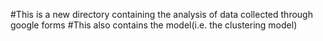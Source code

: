 #This is a new directory containing the analysis of data collected through google forms
#This also contains the model(i.e. the clustering model)
